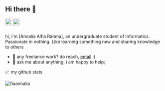 ## Hi there 👋

<a href="https://www.instagram.com/aalfrhm28/">
  <img align="left" alt="Annalia's Instagram" width="22px" src="https://raw.githubusercontent.com/hussainweb/hussainweb/main/icons/instagram.png" />
</a>
<a href="https://www.linkedin.com/in/annalia-alfia-912b92220/">
  <img align="left" alt="Annalia's LinkedIN" width="22px" src="https://raw.githubusercontent.com/peterthehan/peterthehan/master/assets/linkedin.svg" />
</a>

<br/>
<br/>

hi, i'm [Annalia Alfia Rahma], an undergraduate student of Informatics. Passionate in nothing. Like learning something new and sharing knowledge to others

- 💼 any freelance work? do reach, [email](mailto:fiaannalia2833@gmail.com) :)
- 💬 ask me about anything, i am happy to help;

📈 my github stats

<img src="https://github-readme-stats.vercel.app/api?username=fiaannalia&show_icons=true" alt="fiaannalia" />
